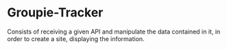 # Groupie-Tracker
Consists of receiving a given API and manipulate the data contained in it, in order to create a site, displaying the information.
